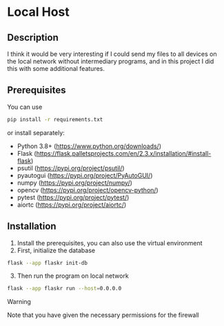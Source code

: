 # Local Host

## Description
I think it would be very interesting if I could send my files to all devices on the local network without intermediary programs, and in this project I did this with some additional features.

## Prerequisites
You can use 
```bash
pip install -r requirements.txt
```
or install separately:

* Python 3.8+ (https://www.python.org/downloads/)
* Flask (https://flask.palletsprojects.com/en/2.3.x/installation/#install-flask)
* psutil (https://pypi.org/project/psutil/)
* pyautogui (https://pypi.org/project/PyAutoGUI/)
* numpy (https://pypi.org/project/numpy/)
* opencv (https://pypi.org/project/opencv-python/)
* pytest (https://pypi.org/project/pytest/)
* aiortc (https://pypi.org/project/aiortc/)

## Installation
1. Install the prerequisites, you can also use the virtual environment
2. First, initialize the database <br>
```bash 
flask --app flaskr init-db
```
3. Then run the program on local network <br>
```bash 
flask --app flaskr run --host=0.0.0.0
```

> [!WARNING]
> Note that you have given the necessary permissions for the firewall